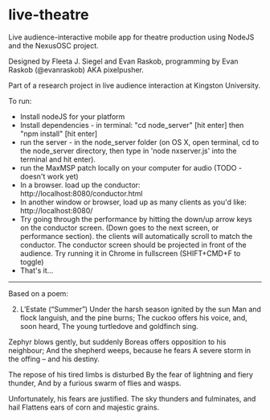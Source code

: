 live-theatre
============

Live audience-interactive mobile app for theatre production using NodeJS and the NexusOSC project.

Designed by Fleeta J. Siegel and Evan Raskob, programming by  Evan Raskob (@evanraskob) AKA pixelpusher.

Part of a research project in live audience interaction at Kingston University.

To run:

* Install nodeJS for your platform
* Install dependencies - in terminal: "cd node_server" [hit enter] then "npm install" [hit enter]
* run the server - in the node_server folder (on OS X, open terminal, cd to the node_server directory, then type in 'node nxserver.js' into the terminal and hit enter).
* run the MaxMSP patch locally on your computer for audio (TODO - doesn't work yet)
* In a browser. load up the conductor: http://localhost:8080/conductor.html
* In another window or browser, load up as many clients as you'd like: http://localhost:8080/
* Try going through the performance by hitting the down/up arrow keys on the conductor screen.  (Down goes to the next screen, or performance section).  the clients will automatically scroll to match the conductor.  The conductor screen should be projected in front of the audience. Try running it in Chrome in fullscreen (SHIFT+CMD+F to toggle)
* That's it... 


------------
Based on a poem:

2.    L’Estate (“Summer”)
Under the harsh season ignited by the sun
Man and flock languish, and the pine burns;
The cuckoo offers his voice, and, soon heard,
The young turtledove and goldfinch sing.

Zephyr  blows gently, but suddenly
Boreas  offers opposition to his neighbour;
And the shepherd weeps, because he fears
A severe storm in the offing – and his destiny.

The repose of his tired limbs is disturbed
By the fear of lightning and fiery thunder,
And by a furious swarm of flies and wasps.

Unfortunately, his fears are justified.
The sky thunders and fulminates, and hail
Flattens ears of corn and majestic grains. 
